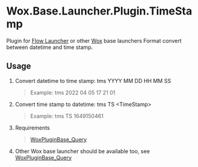 # Wox.Base.Launcher.Plugin.TimeStamp

Plugin for [Flow Launcher](https://github.com/Flow-Launcher/Flow.Launcher) or other [Wox](https://github.com/Wox-launcher/Wox) base launchers
Format convert between datetime and time stamp.

## Usage

1. Convert datetime to time stamp: tms YYYY MM DD HH MM SS

    >Example: tms 2022 04 05 17 21 01

2. Convert time stamp to datetime: tms TS \<TimeStamp\>
    >Example: tms TS 1649150461

1. Requirements

   > [WoxPluginBase_Query](https://github.com/WayneFerdon/WoxPluginBase_Query/)

2. Other Wox base launcher should be available too, see [WoxPluginBase_Query](https://github.com/WayneFerdon/WoxPluginBase_Query/)
